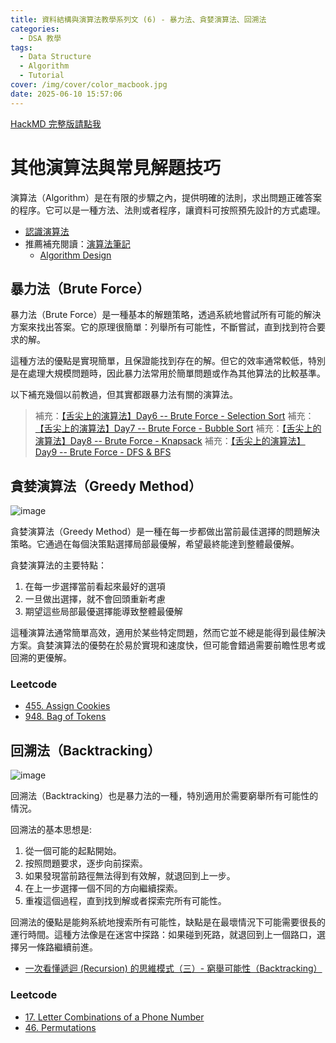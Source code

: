 ```yaml
---
title: 資料結構與演算法教學系列文 (6) - 暴力法、貪婪演算法、回溯法
categories:
  - DSA 教學
tags:
  - Data Structure
  - Algorithm
  - Tutorial
cover: /img/cover/color_macbook.jpg
date: 2025-06-10 15:57:06
---
```


[HackMD 完整版請點我](https://hackmd.io/KM8DV4vRSzSnm9z3HZCC5Q)


# 其他演算法與常見解題技巧
演算法（Algorithm）是在有限的步驟之內，提供明確的法則，求出問題正確答案的程序。它可以是一種方法、法則或者程序，讓資料可按照預先設計的方式處理。

- [認識演算法](https://hackmd.io/@howkii-studio/Bkf-2DQiw/https%3A%2F%2Fhackmd.io%2F%40howkii-studio%2Falgorithm)
- 推薦補充閱讀：[演算法筆記](https://web.ntnu.edu.tw/~algo/)
    - [Algorithm Design](https://web.ntnu.edu.tw/~algo/AlgorithmDesign.html)

## 暴力法（Brute Force）
暴力法（Brute Force）是一種基本的解題策略，透過系統地嘗試所有可能的解決方案來找出答案。它的原理很簡單：列舉所有可能性，不斷嘗試，直到找到符合要求的解。

這種方法的優點是實現簡單，且保證能找到存在的解。但它的效率通常較低，特別是在處理大規模問題時，因此暴力法常用於簡單問題或作為其他算法的比較基準。

以下補充幾個以前教過，但其實都跟暴力法有關的演算法。
> 補充：[【舌尖上的演算法】Day6 -- Brute Force - Selection Sort](https://jumperc2p.github.io/InformisTry/posts/ithome-triathlon/brute_force_selection_sort/)
> 補充：[【舌尖上的演算法】Day7 -- Brute Force - Bubble Sort](https://jumperc2p.github.io/InformisTry/posts/ithome-triathlon/brute_force_bubble_sort/)
> 補充：[【舌尖上的演算法】Day8 -- Brute Force - Knapsack](https://jumperc2p.github.io/InformisTry/posts/ithome-triathlon/brute_force_knapsack/)
> 補充：[【舌尖上的演算法】Day9 -- Brute Force - DFS & BFS](https://jumperc2p.github.io/InformisTry/posts/ithome-triathlon/brute_force_dfs_bfs/)

## 貪婪演算法（Greedy Method）
![image](https://hackmd.io/_uploads/SkFiTx6U0.png)

貪婪演算法（Greedy Method）是一種在每一步都做出當前最佳選擇的問題解決策略。它通過在每個決策點選擇局部最優解，希望最終能達到整體最優解。

貪婪演算法的主要特點：

1. 在每一步選擇當前看起來最好的選項
2. 一旦做出選擇，就不會回頭重新考慮
3. 期望這些局部最優選擇能導致整體最優解

這種演算法通常簡單高效，適用於某些特定問題，然而它並不總是能得到最佳解決方案。貪婪演算法的優勢在於易於實現和速度快，但可能會錯過需要前瞻性思考或回溯的更優解。

### Leetcode
- [455. Assign Cookies](https://leetcode.com/problems/assign-cookies/description/)
- [948. Bag of Tokens](https://leetcode.com/problems/bag-of-tokens/description/)
<!-- - [2037. Minimum Number of Moves to Seat Everyone](https://leetcode.com/problems/minimum-number-of-moves-to-seat-everyone/description/) -->


## 回溯法（Backtracking）
![image](https://hackmd.io/_uploads/Bkad6xpLC.png)

回溯法（Backtracking）也是暴力法的一種，特別適用於需要窮舉所有可能性的情況。

回溯法的基本思想是:
1. 從一個可能的起點開始。
2. 按照問題要求，逐步向前探索。
3. 如果發現當前路徑無法得到有效解，就退回到上一步。
4. 在上一步選擇一個不同的方向繼續探索。
5. 重複這個過程，直到找到解或者探索完所有可能性。

回溯法的優點是能夠系統地搜索所有可能性，缺點是在最壞情況下可能需要很長的運行時間。這種方法像是在迷宮中探路：如果碰到死路，就退回到上一個路口，選擇另一條路繼續前進。


- [一次看懂遞迴 (Recursion) 的思維模式（三）- 窮舉可能性（Backtracking）](https://medium.com/appworks-school/%E9%80%B2%E5%85%A5%E9%81%9E%E8%BF%B4-recursion-%E7%9A%84%E4%B8%96%E7%95%8C-%E4%B8%89-d2fd70b5b171)

### Leetcode
- [17. Letter Combinations of a Phone Number](https://leetcode.com/problems/letter-combinations-of-a-phone-number/description/)
- [46. Permutations](https://leetcode.com/problems/permutations/description/)
